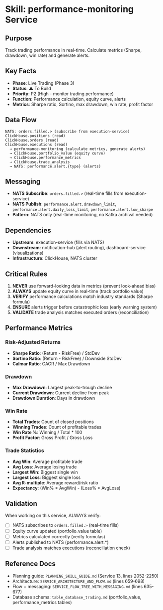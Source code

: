 # Skill: performance-monitoring Service

## Purpose
Track trading performance in real-time. Calculate metrics (Sharpe, drawdown, win rate) and generate alerts.

## Key Facts
- **Phase**: Live Trading (Phase 3)
- **Status**: ⚠️ To Build
- **Priority**: P2 (High - monitor trading performance)
- **Function**: Performance calculation, equity curve, alerts
- **Metrics**: Sharpe ratio, Sortino, max drawdown, win rate, profit factor

## Data Flow
```
NATS: orders.filled.> (subscribe from execution-service)
ClickHouse.positions (read)
ClickHouse.orders (read)
ClickHouse.executions (read)
  → performance-monitoring (calculate metrics, generate alerts)
  → ClickHouse.portfolio_value (equity curve)
  → ClickHouse.performance_metrics
  → ClickHouse.trade_analysis
  → NATS: performance.alert.{type} (alerts)
```

## Messaging
- **NATS Subscribe**: `orders.filled.>` (real-time fills from execution-service)
- **NATS Publish**: `performance.alert.drawdown_limit`, `performance.alert.daily_loss_limit`, `performance.alert.low_sharpe`
- **Pattern**: NATS only (real-time monitoring, no Kafka archival needed)

## Dependencies
- **Upstream**: execution-service (fills via NATS)
- **Downstream**: notification-hub (alert routing), dashboard-service (visualizations)
- **Infrastructure**: ClickHouse, NATS cluster

## Critical Rules
1. **NEVER** use forward-looking data in metrics (prevent look-ahead bias)
2. **ALWAYS** update equity curve in real-time (track portfolio value)
3. **VERIFY** performance calculations match industry standards (Sharpe formula)
4. **ENSURE** alerts trigger before catastrophic loss (early warning system)
5. **VALIDATE** trade analysis matches executed orders (reconciliation)

## Performance Metrics
### Risk-Adjusted Returns
- **Sharpe Ratio**: (Return - RiskFree) / StdDev
- **Sortino Ratio**: (Return - RiskFree) / Downside StdDev
- **Calmar Ratio**: CAGR / Max Drawdown

### Drawdown
- **Max Drawdown**: Largest peak-to-trough decline
- **Current Drawdown**: Current decline from peak
- **Drawdown Duration**: Days in drawdown

### Win Rate
- **Total Trades**: Count of closed positions
- **Winning Trades**: Count of profitable trades
- **Win Rate %**: Winning / Total * 100
- **Profit Factor**: Gross Profit / Gross Loss

### Trade Statistics
- **Avg Win**: Average profitable trade
- **Avg Loss**: Average losing trade
- **Largest Win**: Biggest single win
- **Largest Loss**: Biggest single loss
- **Avg R-multiple**: Average reward/risk ratio
- **Expectancy**: (Win% * AvgWin) - (Loss% * AvgLoss)

## Validation
When working on this service, ALWAYS verify:
- [ ] NATS subscribes to `orders.filled.>` (real-time fills)
- [ ] Equity curve updated (portfolio_value table)
- [ ] Metrics calculated correctly (verify formulas)
- [ ] Alerts published to NATS (performance.alert.*)
- [ ] Trade analysis matches executions (reconciliation check)

## Reference Docs
- Planning guide: `PLANNING_SKILL_GUIDE.md` (Service 13, lines 2052-2250)
- Architecture: `SERVICE_ARCHITECTURE_AND_FLOW.md` (lines 659-698)
- Flow + messaging: `SERVICE_FLOW_TREE_WITH_MESSAGING.md` (lines 635-677)
- Database schema: `table_database_trading.md` (portfolio_value, performance_metrics tables)

